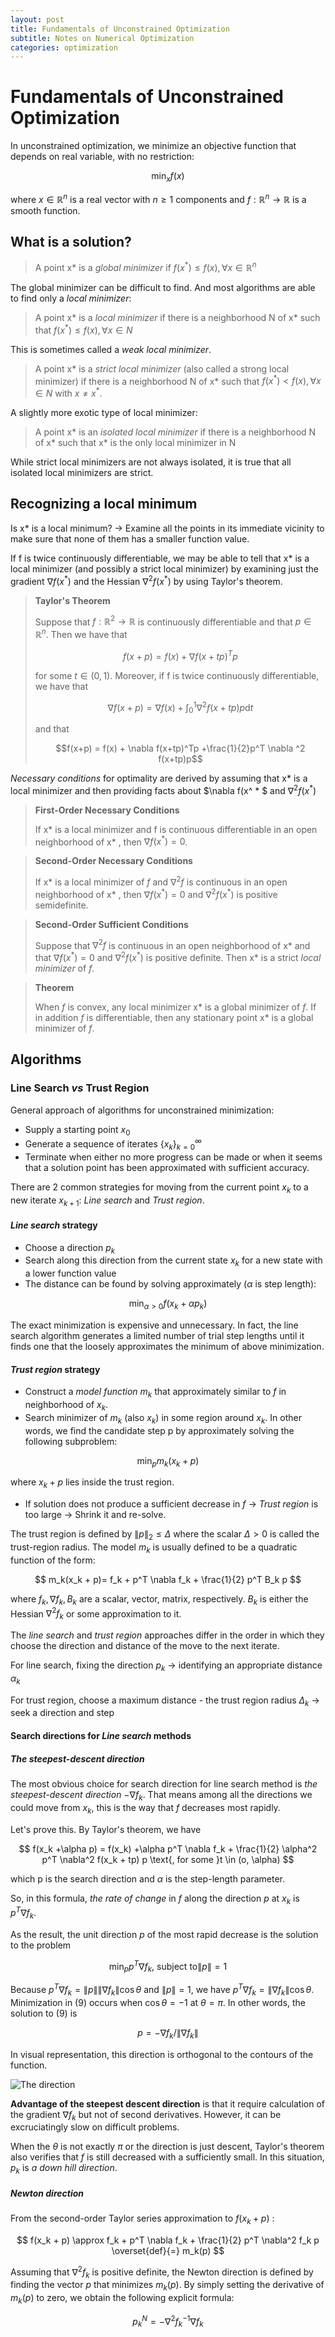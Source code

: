 ```yaml
---
layout: post
title: Fundamentals of Unconstrained Optimization
subtitle: Notes on Numerical Optimization
categories: optimization
---
```

# Fundamentals of Unconstrained Optimization

In unconstrained optimization, we minimize an objective function that depends on real variable, with no restriction:

$$\min_{x} f(x)$$

where $x \in \mathbb{R}^n$ is a real vector with $n \ge 1$ components and $f: \mathbb{R}^n \rightarrow \mathbb{R}$ is a smooth function.

## What is a solution?

> A point x* is a *global minimizer* if $f(x^*) \le f(x), \forall x \in \mathbb{R}^n$

The global minimizer can be difficult to find. And most algorithms are able to find only a *local minimizer*:

> A point x* is a *local minimizer* if there is a neighborhood N of x* such that $f(x^*) \le f(x), \forall x \in N$

This is sometimes called a *weak local minimizer*.

> A point x* is a *strict local minimizer* (also called a strong local minimizer) if there is a neighborhood N of x* such that $f(x^*) < f(x), \forall x \in N$  with $x \ne x^*$.

A slightly more exotic type of local minimizer:

> A point x* is an *isolated local minimizer* if there is a neighborhood N of x* such that x* is the only local minimizer in N

While strict local minimizers are not always isolated, it is true that all isolated local minimizers are strict.

## Recognizing a local minimum

Is x* is a local minimum? → Examine all the points in its immediate vicinity to make sure that none of them has a smaller function value.

If f is twice continuously differentiable, we may be able to tell that x* is a local minimizer (and possibly a strict local minimizer) by examining just the gradient $\nabla f(x^ * )$ and the Hessian $\nabla^2 f(x^ * )$  by using Taylor's theorem.

> **Taylor's Theorem**
>
> Suppose that $f: \mathbb{R}^2 \rightarrow \mathbb{R}$ is continuously differentiable and that $p \in \mathbb{R}^n$. Then we have that
>
> $$f(x+p) = f(x) + \nabla f(x+tp)^Tp$$
>
> for some $t \in (0,1)$. 
> Moreover, if f is twice continuously differentiable, we have that
>
> $$\nabla f(x+p) = \nabla f(x) + \int_0^1 \nabla ^2 f(x+tp)p \mathrm{d}t $$
>
> and that
>
> $$f(x+p) = f(x) + \nabla f(x+tp)^Tp +\frac{1}{2}p^T \nabla ^2 f(x+tp)p$$

*Necessary conditions* for optimality are derived by assuming that x* is a local minimizer and then providing facts about $\nabla f(x^ * $ and $\nabla^2 f(x^ * )$

> **First-Order Necessary Conditions**
>
> If x* is a local minimizer and f is continuous differentiable in an open neighborhood of x* , then $\nabla f(x^*) = 0$.

> **Second-Order Necessary Conditions**
>
> If x* is a local minimizer of $f$ and $\nabla^2 f$ is continuous in an open neighborhood of x* , then  $\nabla f(x^ * ) = 0$ and $\nabla^2 f(x^*)$  is positive semidefinite.

> **Second-Order Sufficient Conditions**
>
> Suppose that $\nabla^2 f$ is continuous in an open neighborhood of x* and that $\nabla f(x^ *)=0$ and $\nabla^2 f(x^ *)$ is positive definite. Then x* is a strict *local minimizer* of $f$. 

> **Theorem**
>
> When $f$ is convex, any local minimizer x* is a global minimizer of $f$. If in addition $f$ is differentiable, then any stationary point x* is a global minimizer of $f$.

## Algorithms

### Line Search *vs* Trust Region

General approach of algorithms for unconstrained minimization:

* Supply a starting point $x_0$
* Generate a sequence of iterates $\{x_k\}_{k=0}^\infty$
* Terminate when either no more progress can be made or when it seems that a solution point has been approximated with sufficient accuracy.

There are 2 common strategies for moving from the current point $x_k$ to a new iterate $x_{k+1}$: *Line search* and *Trust region*.

#### *Line search* strategy

* Choose a direction $p_k$ 
* Search along this direction from the current state $x_k$ for a new state with a lower function value
* The distance can be found by solving approximately ($\alpha$ is step length): 

$$
\min_{\alpha>0} f(x_k + \alpha p_k)
$$

The exact minimization is expensive and unnecessary. In fact, the line search algorithm generates a limited number of trial step lengths until it finds one that the loosely approximates the minimum of above minimization.

#### *Trust region* strategy

* Construct a *model function* $m_k$ that approximately similar to $f$ in neighborhood of $x_k$.
* Search minimizer of $m_k$ (also $x_k$) in some region around $x_k$. In other words, we find the candidate step p by approximately solving the following subproblem:

$$
\min_{p} m_k(x_k+p)
$$

where $x_k +p$ lies inside the trust region.

* If solution does not produce a sufficient decrease in $f$ → *Trust region* is too large → Shrink it and re-solve.

The trust region is defined by $\|p\|_2 \le \Delta$ where the scalar $\Delta > 0$ is called the trust-region radius. The model $m_k$  is usually defined to be a quadratic function of the form:

$$
m_k(x_k + p)= f_k + p^T \nabla f_k + \frac{1}{2} p^T B_k p
$$

where $f_k, \nabla f_k, B_k$ are a scalar, vector, matrix, respectively. $B_k$ is either the Hessian $\nabla^2 f_k$ or some approximation to it.

The *line search* and *trust region* approaches differ in the order in which they choose the direction and distance of the move to the next iterate.

For line search, fixing the direction $p_k$ → identifying an appropriate distance $\alpha_k$

For trust region, choose a maximum distance - the trust region radius $\Delta_k$ → seek a direction and step

#### Search directions for *Line search* methods

##### The steepest-descent direction

The most obvious choice for search direction for line search method is *the steepest-descent direction* $- \nabla f_k$. That means among all the directions we could move from $x_k$, this is the way that $f$ decreases most rapidly.

Let's prove this. By Taylor's theorem, we have

$$
f(x_k +\alpha p) = f(x_k) +\alpha p^T \nabla f_k + \frac{1}{2} \alpha^2 p^T \nabla^2 f(x_k + tp) p \text{, for some }t \in (o, \alpha)
$$

which p is the search direction and $\alpha$ is the step-length parameter.

So, in this formula, *the rate of change* in $f$ along the direction $p$ at $x_k$ is $p^T \nabla f_k$.

As the result, the unit direction $p$ of the most rapid decrease is the solution to the problem

$$
\min_p p^T \nabla f_k \text{, subject to} \|p\| =1
$$

Because $p^T \nabla f_k = \|p\| \| \nabla f_k \| \cos \theta$ and $\| p\|=1$, we have $p^T \nabla f_k = \| \nabla f_k \| \cos \theta$. Minimization in (9) occurs when $\cos \theta = -1$ at $\theta = \pi$. In other words, the solution to (9) is

$$
p = -\nabla f_k / \|\nabla f_k\|
$$

In visual representation, this direction is orthogonal to the contours of the function.

![The direction](http://trond.hjorteland.com/thesis/img200.gif)

**Advantage of the steepest descent direction** is that it require calculation of the gradient $\nabla f_k$ but not of second derivatives. However, it can be excruciatingly slow on difficult problems.

When the $\theta$ is not exactly $\pi$ or the direction is just descent, Taylor's theorem also verifies that $f$ is still decreased with a sufficiently small. In this situation, $p_k$ is *a down hill direction*.

##### Newton direction

From the second-order Taylor series approximation to $f(x_k + p)$ :

$$
f(x_k + p) \approx f_k + p^T \nabla f_k + \frac{1}{2} p^T \nabla^2 f_k p \overset{def}{=} m_k(p)
$$

Assuming that $\nabla^2 f_k$ is positive definite, the Newton direction is defined by finding the vector $p$ that minimizes $m_k (p)$. By simply setting the derivative of $m_k(p)$ to zero, we obtain the following explicit formula:

$$
p^N_k = -\nabla^2 f_k^{-1} \nabla f_k
$$
